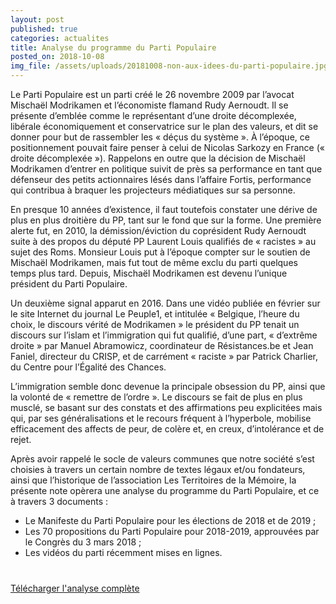 ```yaml
---
layout: post
published: true
categories: actualites
title: Analyse du programme du Parti Populaire
posted_on: 2018-10-08
img_file: /assets/uploads/20181008-non-aux-idees-du-parti-populaire.jpg
---
```

Le Parti Populaire est un parti créé le 26 novembre 2009 par l’avocat Mischaël Modrikamen et l’économiste flamand Rudy Aernoudt. Il se présente d’emblée comme le représentant d’une droite décomplexée, libérale économiquement et conservatrice sur le plan des valeurs, et dit se donner pour but de rassembler les « déçus du système ». À l’époque, ce positionnement pouvait faire penser à celui de Nicolas Sarkozy en France (« droite décomplexée »). Rappelons en outre que la décision de Mischaël Modrikamen d’entrer en politique suivit de près sa performance en tant que défenseur des petits actionnaires lésés dans l’affaire Fortis, performance qui contribua à braquer les projecteurs médiatiques sur sa personne.

En presque 10 années d’existence, il faut toutefois constater une dérive de plus en plus droitière du PP, tant sur le fond que sur la forme. Une première alerte fut, en 2010, la démission/éviction du coprésident Rudy Aernoudt suite à des propos du député PP Laurent Louis qualifiés de « racistes » au sujet des Roms. Monsieur Louis put à l’époque compter sur le soutien de Mischaël Modrikamen, mais fut tout de même exclu du parti quelques temps plus tard. Depuis, Mischaël Modrikamen est devenu l’unique président du Parti Populaire.

Un deuxième signal apparut en 2016. Dans une vidéo publiée en février sur le site Internet du journal Le Peuple1, et intitulée « Belgique, l’heure du choix, le discours vérité de Modrikamen » le président du PP tenait un discours sur l’islam et l’immigration qui fut qualifié, d’une part, « d’extrême droite » par Manuel Abramowicz, coordinateur de Résistances.be et Jean Faniel, directeur du CRISP, et de carrément « raciste » par Patrick Charlier, du Centre pour l’Égalité des Chances.

L’immigration semble donc devenue la principale obsession du PP, ainsi que la volonté de « remettre de l’ordre ». Le discours se fait de plus en plus musclé, se basant sur des constats et des affirmations peu explicitées mais qui, par ses généralisations et le recours fréquent à l’hyperbole, mobilise efficacement des affects de peur, de colère et, en creux, d’intolérance et de rejet.

Après avoir rappelé le socle de valeurs communes que notre société s’est choisies à travers un certain nombre de textes légaux et/ou fondateurs, ainsi que l’historique de l’association Les Territoires de la Mémoire, la présente note opèrera une analyse du programme du Parti Populaire, et ce à travers 3 documents :

* Le Manifeste du Parti Populaire pour les élections de 2018 et de 2019 ;
* Les 70 propositions du Parti Populaire pour 2018-2019, approuvées par le Congrès du 3 mars 2018 ;
* Les vidéos du parti récemment mises en lignes.

<p class="text-centered" style="margin:40px 0"><a class="button button--blue" href="/assets/uploads/analyse-du-programme-du-pp.pdf">Télécharger l'analyse complète</a></p>
